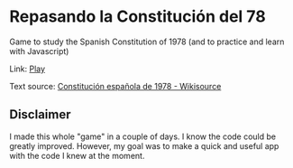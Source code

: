 # Repasando la Constitución del 78

Game to study the Spanish Constitution of 1978 (and to practice and learn with Javascript)

Link: [Play](https://manuelmgn.github.io/Repasando-Constitucion-78/)

Text source: [Constitución española de 1978 - Wikisource](https://es.wikisource.org/wiki/Constituci%C3%B3n_espa%C3%B1ola_de_1978)

## Disclaimer

I made this whole "game" in a couple of days. I know the code could be greatly improved. However, my goal was to make a quick and useful app with the code I knew at the moment.
